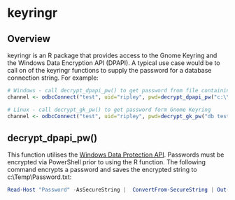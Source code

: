 # keyringr

## Overview
keyringr is an R package that provides access to the Gnome Keyring and the Windows Data Encryption API (DPAPI).  A typical use case would be to call on of the keyringr functions to supply the password for a database connection string.  For example:

```r
# Windows - call decrypt_dpapi_pw() to get password from file containing text encrypted with DPAPI
channel <- odbcConnect("test", uid="ripley", pwd=decrypt_dpapi_pw("c:\\passwords\\test.dat"))

# Linux - call decrypt_gk_pw() to get password form Gnome Keyring
channel <- odbcConnect("test", uid="ripley", pwd=decrypt_gk_pw("db test uid ripley"))
```

## decrypt_dpapi_pw()
This function utilises the [Windows Data Protection API](https://msdn.microsoft.com/en-us/library/ms995355.aspx).  Passwords must be encrypted via PowerShell prior to using the R function.  The following command encrypts a password and saves the encrypted string to c:\Temp\Password.txt:

```powershell
Read-Host "Password" -AsSecureString |  ConvertFrom-SecureString | Out-File "C:\\Temp\\Password.txt"
```
